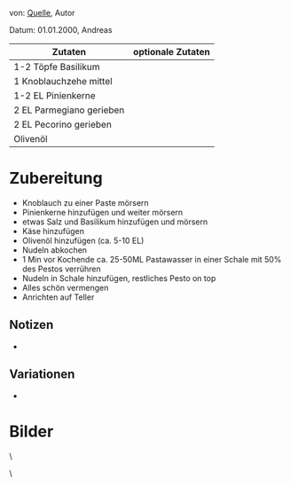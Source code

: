 von: [Quelle](https://www.seriouseats.com/recipes/2014/07/best-pesto-recipe.html), Autor

Datum: 01.01.2000, Andreas

| **Zutaten**              | **optionale Zutaten** |
|--------------------------|-----------------------|
| 1-2 Töpfe Basilikum      |                       |
| 1 Knoblauchzehe mittel   |                       |
| 1-2 EL Pinienkerne       |                       |
| 2 EL Parmegiano gerieben |                       |
| 2 EL Pecorino gerieben   |                       |
| Olivenöl                 |                       |

# Zubereitung

* Knoblauch zu einer Paste mörsern
* Pinienkerne hinzufügen und weiter mörsern
* etwas Salz und Basilikum hinzufügen und mörsern
* Käse hinzufügen
* Olivenöl hinzufügen (ca. 5-10 EL)
* Nudeln abkochen
* 1 Min vor Kochende ca. 25-50ML Pastawasser in einer Schale mit 50% des Pestos verrühren
* Nudeln in Schale hinzufügen, restliches Pesto on top
* Alles schön vermengen
* Anrichten auf Teller

## Notizen

* 

## Variationen

* 

# Bilder

\

\
